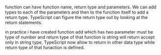 function can have function name, return type and parameters.
We can add types to each of the parameters and then to the function itself to add a return type. TypeScript can figure the return type out by looking at the return statements.

in practice i have created function add which has two parameter must be type of number
and return type of that function is string will return accept only in string type,
TypeScript now allow to return in other data type while return type of that funaction is defined.